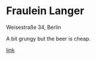 # Fraulein Langer

Weisestraße 34, Berlin

A bit grungy but the beer is cheap. 

[link](www.frollein-langner.de/)